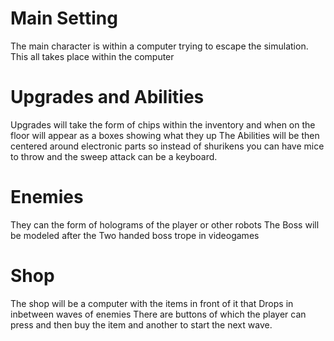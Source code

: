 # Main Setting
The main character is within a computer trying to escape the simulation.
This all takes place within the computer

# Upgrades and Abilities
Upgrades will take the form of chips within the inventory and when on the floor will appear as a boxes showing what they up
The Abilities will be then centered around electronic parts so instead of shurikens you can have mice to throw and the sweep attack can be a keyboard.

# Enemies
They can the form of holograms of the player or other robots
The Boss will be modeled after the Two handed boss trope in videogames

# Shop
The shop will be a computer with the items in front of it that Drops in inbetween waves of enemies
There are buttons of which the player can press and then buy the item and another to start the next wave.
